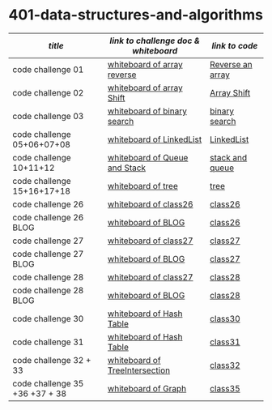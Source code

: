 # 401-data-structures-and-algorithms

|*title*|*link to challenge doc & whiteboard*|*link to code*|
|------------|-------------------------|-------------|
| code challenge 01|[whiteboard of array reverse](codeChallenges/array-reverse/README.md)|[Reverse an array](codeChallenges/array-reverse/README.md)|
| code challenge 02|[whiteboard of array Shift](codeChallenges/array-insert-shift/lib/src/main/java/array/insert/shift/README.md)|[Array Shift](codeChallenges/array-insert-shift/lib/src/main/java/array/insert/shift)|
| code challenge 03|[whiteboard of binary search](codeChallenges/binarysearch/app/src/main/java/binarysearch/README.md)|[binary search](codeChallenges/binarysearch/app/src/main/java/binarysearch)|
| code challenge 05+06+07+08|[whiteboard of LinkedList](dataStructure/linkedList/app/src/main/java/linkedList/README.md)|[LinkedList](dataStructure/linkedList/app/src/main/java/linkedList)|
| code challenge 10+11+12|[whiteboard of Queue and Stack](dataStructure/stack-and-queue/app/src/main/java/stack/and/queue/README.md)|[stack and queue](dataStructure/stack-and-queue/app/src/main/java/stack/and/queue)|
| code challenge 15+16+17+18|[whiteboard of tree](dataStructure/tree/app/src/main/java/tree/README.md)|[tree](dataStructure/tree/app/src/main/java/tree)|
| code challenge 26|[whiteboard of class26](codeChallenges/Class26/app/src/main/java/Class26/whiteBoardClass26.png)|[class26](codeChallenges/Class26/app/src/main/java/Class26)|
| code challenge 26 BLOG|[whiteboard of BLOG](codeChallenges/Class26/app/src/main/java/Class26/BLOG.md)|[class26](codeChallenges/Class26/app/src/main/java/Class26)|
| code challenge 27|[whiteboard of class27](codeChallenges/class27/app/src/main/java/class27/whiteBoardclass27.png)|[class27](codeChallenges/class27/app/src/main/java)|
| code challenge 27 BLOG|[whiteboard of BLOG](codeChallenges/class27/app/src/main/java/class27/BLOG.md)|[class27](codeChallenges/class27/app/src/main/java)|
| code challenge 28|[whiteboard of class27](codeChallenges/class28/app/src/main/java/class28/whiteboardclass28.png)|[class28](ccodeChallenges/class28/app/src/main/java/class28)|
| code challenge 28 BLOG|[whiteboard of BLOG](codeChallenges/class28/app/src/main/java/class28/BOLG.md)|[class28](codeChallenges/class28/app/src/main/java/class28)|
| code challenge 30 |[whiteboard of Hash Table](dataStructure/hashtable/app/src/main/java/hashtable/README.md)|[class30](dataStructure/hashtable/app/src/main/java)|
| code challenge 31 |[whiteboard of Hash Table](dataStructure/hashtable/app/src/main/java/hashtable/whiteboardHashTable.png)|[class31](dataStructure/hashtable/app/src/main/java)|
| code challenge 32 + 33|[whiteboard of TreeIntersection](dataStructure/TreeIntersection/app/src/main/java/TreeIntersection/README.md)|[class32](dataStructure/TreeIntersection/app/src/main/java/TreeIntersection)|
| code challenge 35 +36 +37 + 38|[whiteboard of Graph](dataStructure/graph/app/src/main/java/graph/README.md)|[class35](dataStructure/graph/app/src/main/java/graph)|


